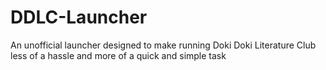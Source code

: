 # DDLC-Launcher
An unofficial launcher designed to make running Doki Doki Literature Club less of a hassle and more of a quick and simple task
